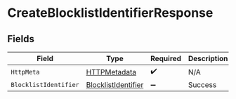 # CreateBlocklistIdentifierResponse


## Fields

| Field                                                                 | Type                                                                  | Required                                                              | Description                                                           |
| --------------------------------------------------------------------- | --------------------------------------------------------------------- | --------------------------------------------------------------------- | --------------------------------------------------------------------- |
| `HttpMeta`                                                            | [HTTPMetadata](../../Models/Components/HTTPMetadata.md)               | :heavy_check_mark:                                                    | N/A                                                                   |
| `BlocklistIdentifier`                                                 | [BlocklistIdentifier](../../Models/Components/BlocklistIdentifier.md) | :heavy_minus_sign:                                                    | Success                                                               |